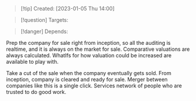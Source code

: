 
>[!tip] Created: [2023-01-05 Thu 14:00]

>[!question] Targets: 

>[!danger] Depends: 

Prep the company for sale right from inception, so all the auditing is realtime, and it is always on the market for sale.
Comparative valuations are always calculated.
WhatIfs for how valuation could be increased are available to play with.

Take a cut of the sale when the company eventually gets sold.
From inception, company is cleared and ready for sale.
Merger between companies like this is a single click.
Services network of people who are trusted to do good work.